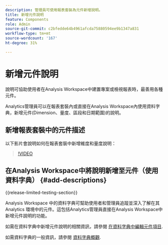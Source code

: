 ```yaml
---
description: 管理員可使用報表套裝為元件新增說明。
title: 新增元件說明
feature: Components
role: Admin
source-git-commit: c2bfedde64b4961afcda75880594ee9b1347a831
workflow-type: tm+mt
source-wordcount: '167'
ht-degree: 31%

---
```


# 新增元件說明

說明可協助使用者在Analysis Workspace中建置專案或檢視報表時，最善用各種元件。

Analytics管理員可以在報表套裝內或直接在Analysis Workspace內使用資料字典，新增元件(Dimension、量度、區段和日期範圍)的說明。

## 新增報表套裝中的元件描述

以下影片會說明如何在報表套裝中新增維度和量度說明：

>[!VIDEO](https://video.tv.adobe.com/v/25453/?quality=12)

## 在Analysis Workspace中將說明新增至元件（使用資料字典） {#add-descriptions}

{{release-limited-testing-section}}

Analysis Workspace 中的資料字典可幫助使用者和管理員追蹤並深入了解在其 Analytics 環境中的元件。這包括Analytics管理員直接在Analysis Workspace中新增元件說明的功能。

如需在資料字典中新增元件說明的相關資訊，請參閱 [在資料字典中編輯元件項目](/help/analyze/analysis-workspace/components/data-dictionary/edit-entries-data-dictionary.md).

如需資料字典的一般資訊，請參閱 [資料字典概觀](/help/analyze/analysis-workspace/components/data-dictionary/data-dictionary-overview.md).

